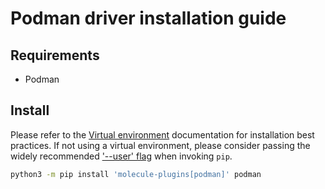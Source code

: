 # Podman driver installation guide

## Requirements

* Podman

## Install

Please refer to the [Virtual environment](https://virtualenv.pypa.io/en/latest/) documentation for installation best
practices. If not using a virtual environment, please consider passing the
widely recommended ['--user' flag](https://packaging.python.org/tutorials/installing-packages/#installing-to-the-user-site) when invoking ``pip``.

```sh
python3 -m pip install 'molecule-plugins[podman]' podman
```
